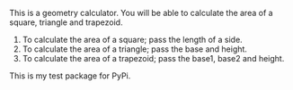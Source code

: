 This is a geometry calculator.  You will be able to calculate the area of a
square, triangle and trapezoid.

1. To calculate the area of a square; pass the length of a side.
2. To calculate the area of a triangle; pass the base and height.
3. To calculate the area of a trapezoid; pass the base1, base2 and height.

This is my test package for PyPi.
